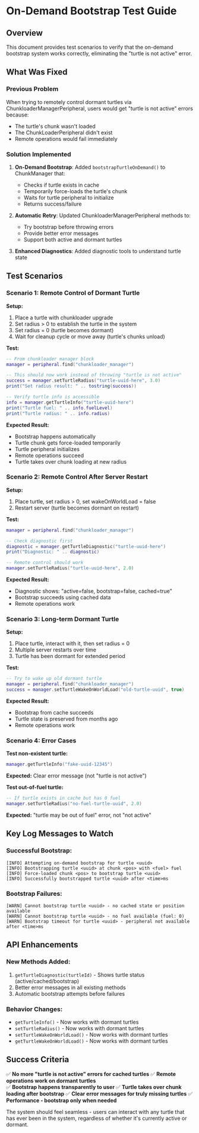 # On-Demand Bootstrap Test Guide

## Overview
This document provides test scenarios to verify that the on-demand bootstrap system works correctly, eliminating the "turtle is not active" error.

## What Was Fixed

### Previous Problem
When trying to remotely control dormant turtles via ChunkloaderManagerPeripheral, users would get "turtle is not active" errors because:
- The turtle's chunk wasn't loaded
- The ChunkLoaderPeripheral didn't exist
- Remote operations would fail immediately

### Solution Implemented
1. **On-Demand Bootstrap**: Added `bootstrapTurtleOnDemand()` to ChunkManager that:
   - Checks if turtle exists in cache
   - Temporarily force-loads the turtle's chunk
   - Waits for turtle peripheral to initialize
   - Returns success/failure

2. **Automatic Retry**: Updated ChunkloaderManagerPeripheral methods to:
   - Try bootstrap before throwing errors
   - Provide better error messages
   - Support both active and dormant turtles

3. **Enhanced Diagnostics**: Added diagnostic tools to understand turtle state

## Test Scenarios

### Scenario 1: Remote Control of Dormant Turtle
**Setup:**
1. Place a turtle with chunkloader upgrade
2. Set radius > 0 to establish the turtle in the system
3. Set radius = 0 (turtle becomes dormant)
4. Wait for cleanup cycle or move away (turtle's chunks unload)

**Test:**
```lua
-- From chunkloader manager block
manager = peripheral.find("chunkloader_manager")

-- This should now work instead of throwing "turtle is not active"
success = manager.setTurtleRadius("turtle-uuid-here", 3.0)
print("Set radius result: " .. tostring(success))

-- Verify turtle info is accessible
info = manager.getTurtleInfo("turtle-uuid-here")
print("Turtle fuel: " .. info.fuelLevel)
print("Turtle radius: " .. info.radius)
```

**Expected Result:**
- Bootstrap happens automatically
- Turtle chunk gets force-loaded temporarily  
- Turtle peripheral initializes
- Remote operations succeed
- Turtle takes over chunk loading at new radius

### Scenario 2: Remote Control After Server Restart
**Setup:**
1. Place turtle, set radius > 0, set wakeOnWorldLoad = false
2. Restart server (turtle becomes dormant on restart)

**Test:**
```lua
manager = peripheral.find("chunkloader_manager")

-- Check diagnostic first
diagnostic = manager.getTurtleDiagnostic("turtle-uuid-here")
print("Diagnostic: " .. diagnostic)

-- Remote control should work
manager.setTurtleRadius("turtle-uuid-here", 2.0)
```

**Expected Result:**
- Diagnostic shows: "active=false, bootstrap=false, cached=true"
- Bootstrap succeeds using cached data
- Remote operations work

### Scenario 3: Long-term Dormant Turtle
**Setup:**
1. Place turtle, interact with it, then set radius = 0
2. Multiple server restarts over time
3. Turtle has been dormant for extended period

**Test:**
```lua
-- Try to wake up old dormant turtle
manager = peripheral.find("chunkloader_manager")
success = manager.setTurtleWakeOnWorldLoad("old-turtle-uuid", true)
```

**Expected Result:**
- Bootstrap from cache succeeds
- Turtle state is preserved from months ago
- Remote operations work

### Scenario 4: Error Cases
**Test non-existent turtle:**
```lua
manager.getTurtleInfo("fake-uuid-12345")
```
**Expected:** Clear error message (not "turtle is not active")

**Test out-of-fuel turtle:**
```lua
-- If turtle exists in cache but has 0 fuel
manager.setTurtleRadius("no-fuel-turtle-uuid", 2.0)
```
**Expected:** "turtle may be out of fuel" error, not "not active"

## Key Log Messages to Watch

### Successful Bootstrap:
```
[INFO] Attempting on-demand bootstrap for turtle <uuid>
[INFO] Bootstrapping turtle <uuid> at chunk <pos> with <fuel> fuel
[INFO] Force-loaded chunk <pos> to bootstrap turtle <uuid>
[INFO] Successfully bootstrapped turtle <uuid> after <time>ms
```

### Bootstrap Failures:
```
[WARN] Cannot bootstrap turtle <uuid> - no cached state or position available
[WARN] Cannot bootstrap turtle <uuid> - no fuel available (fuel: 0)
[WARN] Bootstrap timeout for turtle <uuid> - peripheral not available after <time>ms
```

## API Enhancements

### New Methods Added:
1. `getTurtleDiagnostic(turtleId)` - Shows turtle status (active/cached/bootstrap)
2. Better error messages in all existing methods
3. Automatic bootstrap attempts before failures

### Behavior Changes:
- `getTurtleInfo()` - Now works with dormant turtles
- `setTurtleRadius()` - Now works with dormant turtles  
- `setTurtleWakeOnWorldLoad()` - Now works with dormant turtles
- `getTurtleWakeOnWorldLoad()` - Now works with dormant turtles

## Success Criteria

✅ **No more "turtle is not active" errors for cached turtles**
✅ **Remote operations work on dormant turtles**  
✅ **Bootstrap happens transparently to user**
✅ **Turtle takes over chunk loading after bootstrap**
✅ **Clear error messages for truly missing turtles**
✅ **Performance - bootstrap only when needed**

The system should feel seamless - users can interact with any turtle that has ever been in the system, regardless of whether it's currently active or dormant.